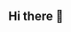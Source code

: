 ## Hi there 👋

<!--
**Srushti-joshi/Srushti-joshi** is a ✨ _special_ ✨ repository because its `README.md` (this file) appears on your GitHub profile.
I'm a student at Malnad College of Engineering, pursuing a Bachelor's degree in Information Science and Engineering.

I'm currently learning Web Development, along with Java and SQL.
💻 Excited to build and grow my skills across the full stack!
Languages & Technologies
Java HTML5 CSS3 JavaScript SQL Git GitHub VSCode MySQL IntelliJ IDEA

My Interests
Java Development
Web Development
Problem Solving
Exploring New Technologies
Get in Touch
LinkedIn
Email
-->
